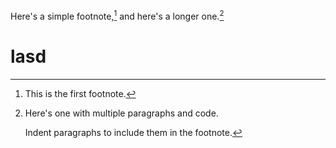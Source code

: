 <!--
code: distill-example
title: A distill example
desc: This a distill styled articale based on distill's template. 
template: blog
target: artical
date: 2019-10-10
-->

Here's a simple footnote,[^1] and here's a longer one.[^bignote]

[^1]: This is the first footnote.

[^bignote]: Here's one with multiple paragraphs and code.

    Indent paragraphs to include them in the footnote.

# lasd
